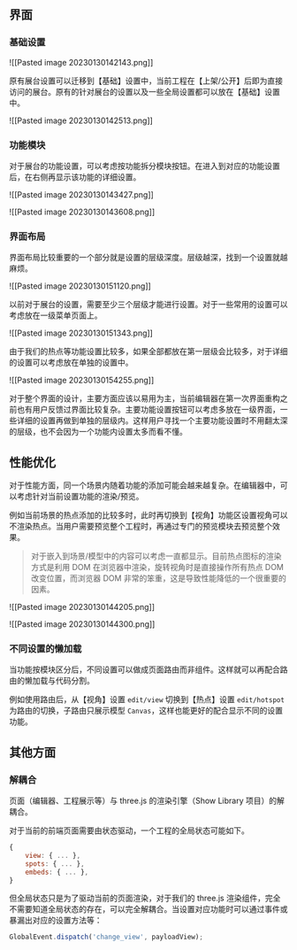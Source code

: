 ## 界面

### 基础设置

![[Pasted image 20230130142143.png]]

原有展台设置可以迁移到【基础】设置中，当前工程在【上架/公开】后即为直接访问的展台。原有的针对展台的设置以及一些全局设置都可以放在【基础】设置中。

![[Pasted image 20230130142513.png]]

### 功能模块

对于展台的功能设置，可以考虑按功能拆分模块按钮。在进入到对应的功能设置后，在右侧再显示该功能的详细设置。

![[Pasted image 20230130143427.png]]

![[Pasted image 20230130143608.png]]

### 界面布局

界面布局比较重要的一个部分就是设置的层级深度。层级越深，找到一个设置就越麻烦。

![[Pasted image 20230130151120.png]]

以前对于展台的设置，需要至少三个层级才能进行设置。对于一些常用的设置可以考虑放在一级菜单页面上。

![[Pasted image 20230130151343.png]]

由于我们的热点等功能设置比较多，如果全部都放在第一层级会比较多，对于详细的设置可以考虑放在单独的设置中。

![[Pasted image 20230130154255.png]]

对于整个界面的设计，主要方面应该以易用为主，当前编辑器在第一次界面重构之前也有用户反馈过界面比较复杂。主要功能设置按钮可以考虑多放在一级界面，一些详细的设置再做到单独的层级内。这样用户寻找一个主要功能设置时不用翻太深的层级，也不会因为一个功能内设置太多而看不懂。

## 性能优化

对于性能方面，同一个场景内随着功能的添加可能会越来越复杂。在编辑器中，可以考虑针对当前设置功能的渲染/预览。

例如当前场景的热点添加的比较多时，此时再切换到【视角】功能区设置视角可以不渲染热点。当用户需要预览整个工程时，再通过专门的预览模块去预览整个效果。

> 对于嵌入到场景/模型中的内容可以考虑一直都显示。目前热点图标的渲染方式是利用 DOM 在浏览器中渲染，旋转视角时是直接操作所有热点 DOM 改变位置，而浏览器 DOM 非常的笨重，这是导致性能降低的一个很重要的因素。

![[Pasted image 20230130144205.png]]

![[Pasted image 20230130144300.png]]

### 不同设置的懒加载

当功能按模块区分后，不同设置可以做成页面路由而非组件。这样就可以再配合路由的懒加载与代码分割。

例如使用路由后，从【视角】设置 `edit/view` 切换到【热点】设置 `edit/hotspot` 为路由的切换，子路由只展示模型 `Canvas`，这样也能更好的配合显示不同的设置功能。

## 其他方面

### 解耦合

页面（编辑器、工程展示等）与 three.js 的渲染引擎（Show Library 项目）的解耦合。

对于当前的前端页面需要由状态驱动，一个工程的全局状态可能如下。

```js
{
	view: { ... },
	spots: { ... },
	embeds: { ... },
}
```

但全局状态只是为了驱动当前的页面渲染，对于我们的 three.js 渲染组件，完全不需要知道全局状态的存在，可以完全解耦合。当设置对应功能时可以通过事件或暴漏出对应的设置方法等：

```js
GlobalEvent.dispatch('change_view', payloadView);
```
